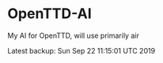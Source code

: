 # OpenTTD-AI
My AI for OpenTTD, will use primarily air

Latest backup: Sun Sep 22 11:15:01 UTC 2019
